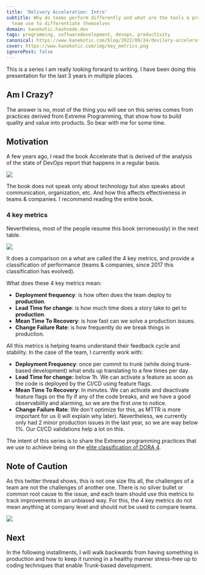 ```yaml
---
title: 'Delivery Acceleration: Intro'
subtitle: Why do teams perform differently and what are the tools & practices some
  team use to differentiate themselves
domain: kanekotic.hashnode.dev
tags: programming, softwaredevelopment, devops, productivity
canonical: https://www.kanekotic.com/blog/2022/09/24/devilery-acceleration-intro
cover: https://www.kanekotic.com/img/key_metrics.png
ignorePost: false
---
```

This is a series I am really looking forward to writing. I have been doing this presentation for the last 3 years in multiple places.

## Am I Crazy?

The answer is no, most of the thing you will see on this series comes from practices derived from Extreme Programming, that show how to build quality and value into products. So bear with me for some time.

## Motivation

A few years ago, I read the book Accelerate that is derived of the analysis of the state of DevOps report that happens in a regular basis.

![](https://www.kanekotic.com/img/accelerate.jpg)

The book does not speak only about technology but also speaks about communication, organization, etc. And how this affects effectiveness in teams & companies. I recommend reading the entire book.

### 4 key metrics

Nevertheless, most of the people resume this book (erroneously) in the next table.

![](https://www.kanekotic.com/img/key_metrics.png)

It does a comparison on a what are called the 4 key metrics, and provide a classification of performance (teams & companies, since 2017 this classification has evolved).

What does these 4 key metrics  mean:

* **Deployment frequency**: is how often does the team deploy to **production**.
* **Lead Time for change**: is how much time does a story take to get to **production**.
* **Mean Time To Recovery**: is how fast can we solve a production issues.
* **Change Failure Rate**: is how frequently do we break things in production.

All this metrics is helping teams understand their feedback cycle and stability. In the case of the team, I currently work with:

* **Deployment Frequency**: once per commit to trunk (while doing trunk-based development) what ends up translating to a few times per day.
* **Lead Time for change:** below 1h. We can activate a feature as soon as the code is deployed by the CI/CD using feature flags.
* **Mean Time To Recovery**: In minutes. We can activate and deactivate feature flags on the fly if any of the code breaks, and we have a good observability and alarming, so we are the first one to notice.
* **Change Failure Rate**: We don't optimize for this, as MTTR is more important for us (I will explain why later). Nevertheless, we currently only had 2 minor production issues in the last year, so we are way below 1%. Our CI/CD validations help a lot on this.

The intent of this series is to share the Extreme programming practices that we use to achieve being on the [elite classification of DORA 4](https://www.devops-research.com/quickcheck.html).

## Note of Caution

As this twitter thread shows, this is not one size fits all, the challenges of a team are not the challenges of another one.  There is no silver bullet or common root cause to the issue, and each team should use this metrics to track improvements in an unbiased way. For this, the 4 key metrics do not mean anything at company level and should not be used to compare teams.

![](https://www.kanekotic.com/img/metrics_caution.png)

## Next

In the following installments, I will walk backwards from having something in production and how to keep it running in a healthy manner stress-free up to coding techniques that enable Trunk-based development.